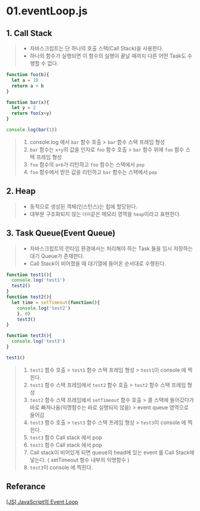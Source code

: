 # 01.eventLoop.js

## 1. Call Stack
> - 자바스크립트는 단 하나의 호출 스택(Call Stack)을 사용한다. 
> - 하나의 함수가 실행되면 이 함수의 실행이 끝날 때까지 다른 어떤 Task도 수행할 수 없다.

```javascript
function foo(b){
  let a = 10
  return a + b 
}

function bar(x){
  let y = 2
  return foo(x+y)
}

console.log(bar(1))
```

> 1. console.log 에서 `bar` 함수 호출 > `bar` 함수 스택 프레임 형성
> 2. `bar` 함수는 `x+y`의 값을 인자로 `foo` 함수 호출 > `bar` 함수 위에 `foo` 함수 스택 프레임 형성
> 3. `foo` 함수의 `a+b`가 리턴하고 `foo` 함수는 스택에서 `pop`
> 4. `foo` 함수에서 받은 값을 리턴하고 `bar` 함수는 스택에서 `pop`

## 2. Heap
> - 동적으로 생성된 객체(인스턴스)는 힙에 할당된다.
> - 대부분 구조화되지 않는 `더미`같은 메모리 영역을 `heap`이라고 표현한다.

## 3. Task Queue(Event Queue)
> - 자바스크립트의 런타임 환경에서는 처리해야 하는 Task 들을 임시 저장하는 대기 Queue가 존재한다. 
> - Call Stack이 비어졌을 때 대기열에 들어온 순서대로 수행된다.

```javascript
function test1(){
  console.log('test1')
  test2()
}
function test2(){
  let time = setTimeout(function(){
    console.log('test2')
    }, 0)
    test3()
}

function test3(){
  console.log('test3')
}

test1() 
```
> 1. `test1` 함수 호출 >  `test1` 함수 스택 프레임 형성 > `test1`이 console 에 찍힌다.
> 2. `test1` 함수 스택 프레임에서 `test2` 함수 호출 > `test2` 함수 스택 프레임 형성
> 3. `test2` 함수 스택 프레임에서 `setTimeout` 함수 호출 > 콜 스택에 들어갔다가 바로 빠져나옴(익명함수는 바로 실행되지 않음) > event queue 영역으로 들어감
> 4. `test3` 함수 호출 > `test3` 함수 스택 프레임 형성 > `test3`이 console 에 찍힌다.
> 5. `test3` 함수 Call stack 에서  pop
> 6. `test1` 함수 Call stack 에서  pop
> 7. Call stack이 비어있게 되면 queue의 head에 있는 event 를 Call Stack에 넣는다. ( setTimeout 함수 내부의 익명함수 )
> 8. `test3`이 console 에 찍힌다.


## Referance
[[JS] JavaScript의 Event Loop](https://asfirstalways.tistory.com/362)
